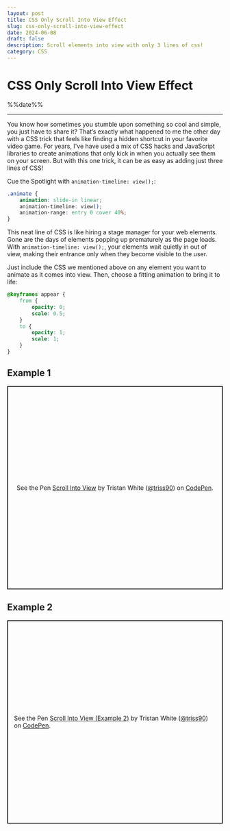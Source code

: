 ```yaml
---
layout: post
title: CSS Only Scroll Into View Effect
slug: css-only-scroll-into-view-effect
date: 2024-06-08
draft: false
description: Scroll elements into view with only 3 lines of css!
category: CSS
---
```


<h1 class="post-transition-end">CSS Only Scroll Into View Effect</h1>

<p class='timestamp'><time datetime='%%date%%'>%%date%%</time></p><hr>

You know how sometimes you stumble upon something so cool and simple, you just have to share it? That’s exactly what happened to me the other day with a CSS trick that feels like finding a hidden shortcut in your favorite video game. For years, I've have used a mix of CSS hacks and JavaScript libraries to create animations that only kick in when you actually see them on your screen. But with this one trick, it can be as easy as adding just three lines of CSS!

Cue the Spotlight with `animation-timeline: view();`:

```CSS
.animate {
    animation: slide-in linear;
    animation-timeline: view();
    animation-range: entry 0 cover 40%;
}
```

This neat line of CSS is like hiring a stage manager for your web elements. Gone are the days of elements popping up prematurely as the page loads. With `animation-timeline: view();`, your elements wait quietly in out of view, making their entrance only when they become visible to the user.

Just include the CSS we mentioned above on any element you want to animate as it comes into view. Then, choose a fitting animation to bring it to life:

```CSS
@keyframes appear {
    from {
        opacity: 0;
        scale: 0.5;
    }
    to {
        opacity: 1;
        scale: 1;
    }
}
````

## Example 1

<p class="codepen" data-height="475" data-default-tab="result" data-slug-hash="yLWooLb" data-pen-title="Scroll Into View" data-user="triss90" style="height: 475px; box-sizing: border-box; display: flex; align-items: center; justify-content: center; border: 2px solid; margin: 1em 0; padding: 1em;">
  <span>See the Pen <a href="https://codepen.io/triss90/pen/yLWooLb">
  Scroll Into View</a> by Tristan  White (<a href="https://codepen.io/triss90">@triss90</a>)
  on <a href="https://codepen.io">CodePen</a>.</span>
</p>

## Example 2

<p class="codepen" data-height="475" data-default-tab="result" data-slug-hash="vYwJJVO" data-pen-title="Scroll Into View (Example 2)" data-user="triss90" style="height: 475px; box-sizing: border-box; display: flex; align-items: center; justify-content: center; border: 2px solid; margin: 1em 0; padding: 1em;">
  <span>See the Pen <a href="https://codepen.io/triss90/pen/vYwJJVO">
  Scroll Into View (Example 2)</a> by Tristan  White (<a href="https://codepen.io/triss90">@triss90</a>)
  on <a href="https://codepen.io">CodePen</a>.</span>
</p>
<script async src="https://cpwebassets.codepen.io/assets/embed/ei.js"></script>